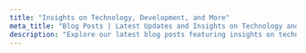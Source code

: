 ```yaml
---
title: "Insights on Technology, Development, and More"
meta_title: "Blog Posts | Latest Updates and Insights on Technology and Development"
description: "Explore our latest blog posts featuring insights on technology, software development, and industry trends. Stay updated with expert articles and practical tips"
---
```


